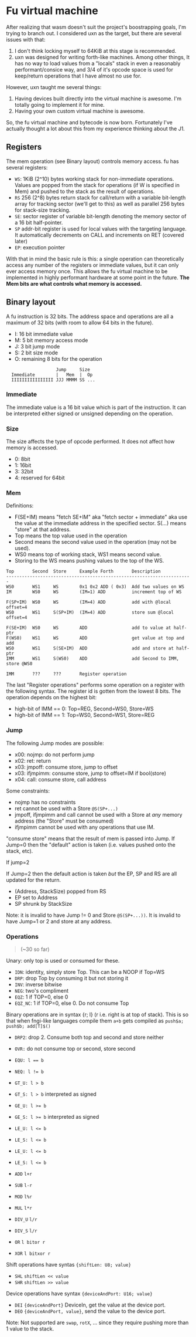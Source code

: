 # Fu virtual machine

After realizing that wasm doesn't suit the project's boostrapping goals, I'm
trying to branch out. I considered uxn as the target, but there are several issues
with that:

1. I don't think locking myself to 64KiB at this stage is recommended.
2. uxn was designed for writing forth-like machines. Among other things, It has
   no way to load values from a "locals" stack in even a reasonably
   performant/consice way, and 3/4 of it's opcode space is used for keep/return
   operations that I have almost no use for.

However, uxn taught me several things:
1. Having devices built directly into the virtual machine is awesome. I'm totally
   going to implement it for mine.
2. Having your own custom virtual machine is awesome.

So, the fu virtual machine and bytecode is now born. Fortunately I've actually
thought a lot about this from my experience thinking about the J1.

## Registers
The mem operation (see Binary layout) controls memory access. fu has several
registers:

- `WS`: 1KiB (2^10) bytes working stack for non-immediate operations. Values are
  popped from the stack for operations (if W is specified in Mem) and pushed to
  the stack as the result of operations.
- `RS` 256 (2^8) bytes return stack for call/return with a variable bit-length
  array for tracking sector (we'll get to this) as well as parallel 256 bytes
  for stack-size tracking.
- `SE`: sector register of variable bit-length denoting the memory sector of a
  16 bit half-pointer.
- `SP` addr-bit register is used for local values with the targeting language.
  It automatically decrements on CALL and increments on RET (covered later)
- `EP`: execution pointer

With that in mind the basic rule is this: a single operation can theoretically
access any number of the registers or immediate values, but it can only ever
access memory once. This allows the fu virtual machine to be implemented
in highly performant hardware at some point in the future. **The Mem bits are
what controls what memory is accessed.**

## Binary layout
A fu instruction is 32 bits. The address space and operations are all a maximum
of 32 bits (with room to allow 64 bits in the future).

- I: 16 bit immediate value
- M: 5 bit memory access mode
- J: 3 bit jump mode
- S: 2 bit size mode
- O: remaining 8 bits for the operation

```
                   Jump     Size
  Immediate        |   Mem  |  Op
  IIIIIIIIIIIIIIII JJJ MMMM SS ...
```

### Immediate
The immediate value is a 16 bit value which is part of the instruction. It can
be interpreted either signed or unsigned depending on the operation.

### Size
The size affects the type of opcode performed. It does not affect how memory is
accessed.

- 0: 8bit
- 1: 16bit
- 3: 32bit
- 4: reserved for 64bit

### Mem


Definitions:
- F(SE+IM) means "fetch SE+IM" aka "fetch sector + immediate" aka use the value
  at the immediate address in the specified sector. S(...) means "store" at
  that address.
- Top means the top value used in the operation
- Second means the second value used in the operation (may not be used).
- WS0 means top of working stack, WS1 means second value.
- Storing to the WS means pushing values to the top of the WS.

```
Top       Second  Store     Example Forth       Description
-----------------------------------------------------------------------
WS0       WS1     WS        0x1 0x2 ADD ( 0x3)  Add two values on WS
IM        WS0     WS        (IM=1) ADD          increment top of WS

F(SP+IM)  WS0     WS        (IM=4) ADD          add with @local offset=4
WS0       WS1     S(SP+IM)  (IM=4) ADD          store sum @local offset=4

F(SE+IM)  WS0     WS        ADD                 add to value at half-ptr
F(WS0)    WS1     WS        ADD                 get value at top and add
WS0       WS1     S(SE+IM)  ADD                 add and store at half-ptr
IMM       WS1     S(WS0)    ADD                 add Second to IMM, store @WS0

IMM       ???     ???       Register operation
```

The last "Register operations" performs some operation on a register with the
following syntax. The register id is gotten from the lowest 8 bits. The
operation depends on the highest bit:

- high-bit of IMM == 0: Top=REG, Second=WS0, Store=WS
- high-bit of IMM == 1: Top=WS0, Second=WS1, Store=REG

### Jump

The following Jump modes are possible:

- x00: nojmp: do not perform jump
- x02: ret: return
- x03: jmpoff: consume store, jump to offset
- x03: ifjmpimm: consume store, jump to offset=IM if bool(store)
- x04: call: consume store, call address

Some constraints:
- nojmp has no constraints
- ret cannot be used with a Store `@S(SP+...)`
- jmpoff, ifjmpimm and call cannot be used with a Store at _any_ memory address
  (the "Store" must be consumed)
- ifjmpimm cannot be used with any operations that use IM.


"consume store" means that the result of mem is passed into Jump.  If Jump=0
then the "default" action is taken (i.e. values pushed onto the stack, etc).

If jump=2

If Jump=2 then the default action is taken _but_ the EP, SP and RS are all
updated for the return. 

- (Address, StackSize) popped from RS
- EP set to Address
- SP shrunk by StackSize

Note: it is invalid to have Jump != 0 and Store `@S(SP+...))`. It is invalid to
have Jump=1 or 2 and store at any address.


### Operations
> (~30 so far)

Unary: only top is used or consumed for these.
- `IDN`: identity, simply store Top. This can be a NOOP if Top=WS
- `DRP`: drop Top by consuming it but not storing it
- `INV`: inverse bitwise
- `NEG`: two's compliment
- `EQZ`: 1 if TOP=0, else 0
- `EQZ_NC`: 1 if TOP=0, else 0. Do not consume Top

Binary operations are in syntax {r; l} (r i.e. right is at top of stack). This
is so that when fngi-like languages compile them `a+b` gets compiled as
`push$a; push$b; add[T]$()`

- `DRP2`: drop 2. Consume both top and second and store neither
- `OVR:` do not consume top or second, store second

- `EQU: l == b`
- `NEQ: l != b`
- `GT_U: l > b`
- `GT_S: l > b` interpreted as signed
- `GE_U: l >= b`
- `GE_S: l >= b` interpreted as signed
- `LE_U: l <= b`
- `LE_S: l <= b`
- `LE_U: l <= b`
- `LE_S: l <= b`

- `ADD` `l+r`
- `SUB` `l-r`
- `MOD` `l%r`
- `MUL` `l*r`
- `DIV_U` `l/r`
- `DIV_S` `l/r`
- `OR` `l bitor r`
- `XOR` `l bitxor r`

Shift operations have syntas `{shiftLen: U8; value}`
- `SHL` `shiftLen << value`
- `SHR` `shiftLen >> value`

Device operations have syntax `{deviceAndPort: U16; value}`
- `DEI` `{deviceAndPort}` DeviceIn, get the value at the device port.
- `DEO` `{deviceAndPort, value}`, send the value to the device port.

Note: Not supported are `swap`, `rotX`, ... since they require pushing more
than 1 value to the stack.

